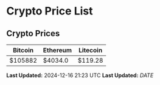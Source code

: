 # Crypto Price List

## Crypto Prices
| Bitcoin | Ethereum | Litecoin |
| ------- | -------- | -------- |
| $105882 | $4034.0 | $119.28 |
**Last Updated:** 2024-12-16 21:23 UTC
**Last Updated:** $DATE$
